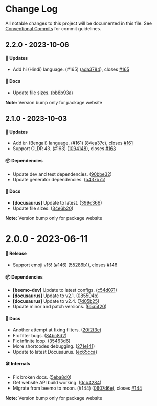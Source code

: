 # Change Log

All notable changes to this project will be documented in this file.
See [Conventional Commits](https://conventionalcommits.org) for commit guidelines.

## 2.2.0 - 2023-10-06

#### 🚀 Updates

- Add hi (Hindi) language. (#165) ([ada3784](https://github.com/milesj/emojibase/commit/ada3784)), closes [#165](https://github.com/milesj/emojibase/issues/165)

#### 📘 Docs

- Update file sizes. ([bb8b93a](https://github.com/milesj/emojibase/commit/bb8b93a))

**Note:** Version bump only for package website





## 2.1.0 - 2023-10-03

#### 🚀 Updates

- Add `bn` (Bengali) language. (#161) ([84ea37c](https://github.com/milesj/emojibase/commit/84ea37c)), closes [#161](https://github.com/milesj/emojibase/issues/161)
- Support CLDR 43. (#163) ([1094148](https://github.com/milesj/emojibase/commit/1094148)), closes [#163](https://github.com/milesj/emojibase/issues/163)

#### 📦 Dependencies

- Update dev and test dependencies. ([90bbe32](https://github.com/milesj/emojibase/commit/90bbe32))
- Update generator dependencies. ([b437b7c](https://github.com/milesj/emojibase/commit/b437b7c))

#### 📘 Docs

- **[docusaurus]** Update to latest. ([399c366](https://github.com/milesj/emojibase/commit/399c366))
- Update file sizes. ([34e6b20](https://github.com/milesj/emojibase/commit/34e6b20))

**Note:** Version bump only for package website





# 2.0.0 - 2023-06-11

#### 🎉 Release

- Support emoji v15! (#146) ([55286b1](https://github.com/milesj/emojibase/commit/55286b1)), closes [#146](https://github.com/milesj/emojibase/issues/146)

#### 📦 Dependencies

- **[beemo-dev]** Update to latest configs. ([c54d071](https://github.com/milesj/emojibase/commit/c54d071))
- **[docusaurus]** Update to v2.1. ([085504b](https://github.com/milesj/emojibase/commit/085504b))
- **[docusaurus]** Update to v2.4. ([7d05b25](https://github.com/milesj/emojibase/commit/7d05b25))
- Update minor and patch versions. ([65a5f20](https://github.com/milesj/emojibase/commit/65a5f20))

#### 📘 Docs

- Another attempt at fixing filters. ([20f2f3e](https://github.com/milesj/emojibase/commit/20f2f3e))
- Fix filter bugs. ([84bc8d2](https://github.com/milesj/emojibase/commit/84bc8d2))
- Fix infinite loop. ([35463d6](https://github.com/milesj/emojibase/commit/35463d6))
- More shortcodes debugging. ([271e141](https://github.com/milesj/emojibase/commit/271e141))
- Update to latest Docusaurus. ([ec65cca](https://github.com/milesj/emojibase/commit/ec65cca))

#### 🛠 Internals

- Fix broken docs. ([5eba8d0](https://github.com/milesj/emojibase/commit/5eba8d0))
- Get website API build working. ([0cb4284](https://github.com/milesj/emojibase/commit/0cb4284))
- Migrate from beemo to moon. (#144) ([0607d6e](https://github.com/milesj/emojibase/commit/0607d6e)), closes [#144](https://github.com/milesj/emojibase/issues/144)

**Note:** Version bump only for package website
